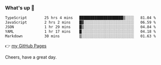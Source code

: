 ### What's up 👋

<!--START_SECTION:waka-->

```txt
TypeScript        25 hrs 4 mins   ████████████████████▒░░░░   81.04 %
JavaScript        2 hrs 2 mins    █▓░░░░░░░░░░░░░░░░░░░░░░░   06.59 %
JSON              1 hr 29 mins    █▒░░░░░░░░░░░░░░░░░░░░░░░   04.84 %
YAML              1 hr 17 mins    █░░░░░░░░░░░░░░░░░░░░░░░░   04.18 %
Markdown          30 mins         ▒░░░░░░░░░░░░░░░░░░░░░░░░   01.63 %
```

<!--END_SECTION:waka-->

👉 [my GitHub Pages](https://ykzhukian.github.io)

Cheers, have a great day.

